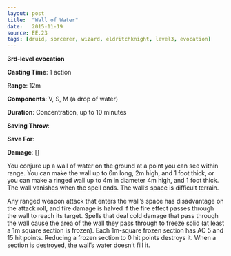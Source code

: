 ```yaml
---
layout: post
title:  "Wall of Water"
date:   2015-11-19
source: EE.23
tags: [druid, sorcerer, wizard, eldritchknight, level3, evocation]
---
```


**3rd-level evocation**

**Casting Time**: 1 action

**Range**: 12m

**Components**: V, S, M (a drop of water)

**Duration**: Concentration, up to 10 minutes

**Saving Throw**:

**Save For**:

**Damage**: []

You conjure up a wall of water on the ground at a point you can see within range. You can make the wall up to 6m long, 2m high, and 1 foot thick, or you can make a ringed wall up to 4m in diameter  4m high, and 1 foot thick. The wall vanishes when the spell ends. The wall’s space is difficult terrain.

Any ranged weapon attack that enters the wall’s space has disadvantage on the attack roll, and fire damage is halved if the fire effect passes through the wall to reach its target. Spells that deal cold damage that pass through the wall cause the area of the wall they pass through to freeze solid (at least a 1m square section is frozen). Each 1m-square frozen section has AC 5 and 15 hit points. Reducing a frozen section to 0 hit points destroys it. When a section is destroyed, the wall’s water doesn’t fill it.

